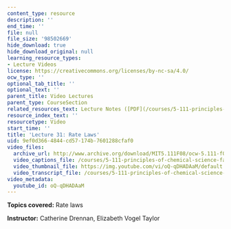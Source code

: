 ```yaml
---
content_type: resource
description: ''
end_time: ''
file: null
file_size: '98502669'
hide_download: true
hide_download_original: null
learning_resource_types:
- Lecture Videos
license: https://creativecommons.org/licenses/by-nc-sa/4.0/
ocw_type: ''
optional_tab_title: ''
optional_text: ''
parent_title: Video Lectures
parent_type: CourseSection
related_resources_text: Lecture Notes ([PDF](/courses/5-111-principles-of-chemical-science-fall-2008/resources/lecnotes31))
resource_index_text: ''
resourcetype: Video
start_time: ''
title: 'Lecture 31: Rate Laws'
uid: 9ef0d366-4844-cd57-174b-7601288cfaf0
video_files:
  archive_url: http://www.archive.org/download/MIT5.111F08/ocw-5.111-f08-lec31_300k.mp4
  video_captions_file: /courses/5-111-principles-of-chemical-science-fall-2008/7c7d6c2b4bd6589daed7015114281cf5_oQ-qDHADAaM.vtt
  video_thumbnail_file: https://img.youtube.com/vi/oQ-qDHADAaM/default.jpg
  video_transcript_file: /courses/5-111-principles-of-chemical-science-fall-2008/4fa792809497a2cbbe2e8a1b8301095f_oQ-qDHADAaM.pdf
video_metadata:
  youtube_id: oQ-qDHADAaM
---
```


**Topics covered:** Rate laws

**Instructor:** Catherine Drennan, Elizabeth Vogel Taylor


